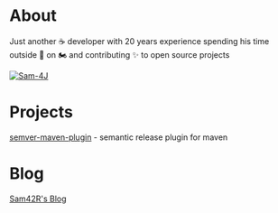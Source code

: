 # About

Just another ☕ developer with 20 years experience spending his time outside 🏢 on 🏍️ and contributing ✨ to open source projects

[![Sam-4J](assets/reddit.svg)](https://reddit.com/user/Sam-4J)

# Projects

[semver-maven-plugin](https://github.com/Sam42R/semver-maven-plugin) - semantic release plugin for maven

# Blog

[Sam42R's Blog](https://sam42r.github.io/)
